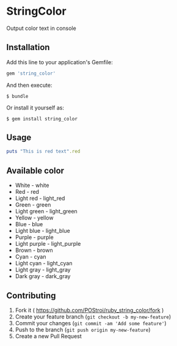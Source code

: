 # StringColor

Output color text in console

## Installation

Add this line to your application's Gemfile:

```ruby
gem 'string_color'
```

And then execute:

    $ bundle

Or install it yourself as:

    $ gem install string_color

## Usage

```ruby
puts "This is red text".red
```

## Available color

* White - white
* Red - red
* Light red - light_red
* Green - green
* Light green - light_green
* Yellow - yellow
* Blue - blue
* Light blue - light_blue
* Purple - purple
* Light purple - light_purple
* Brown - brown
* Cyan - cyan
* Light cyan - light_cyan
* Light gray - light_gray
* Dark gray - dark_gray

## Contributing

1. Fork it ( https://github.com/POStroi/ruby_string_color/fork )
2. Create your feature branch (`git checkout -b my-new-feature`)
3. Commit your changes (`git commit -am 'Add some feature'`)
4. Push to the branch (`git push origin my-new-feature`)
5. Create a new Pull Request

